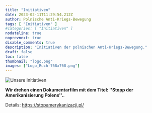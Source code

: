 ```yaml
---
title: "Initiativen"
date: 2023-02-11T11:29:54.212Z
author: Polnische Anti-Kriegs-Bewegung
tags: [ "Initiativen" ]
#categories: [ "Initiativen" ]
nodateline: true
noprevnext: true
disable_comments: true
description: "Initiativen der polnischen Anti-Kriegs-Bewegung."
draft: false
toc: false
thumbnail: "logo.png"
images: ["Logo_Ruch-768x768.png"]
---
```

![Unsere Initiativen](/Logo1-450x450.png)


__Wir drehen einen Dokumentarfilm mit dem Titel: ''Stopp der Amerikanisierung Polens''.__.


Details: https://stopamerykanizacji.pl/
